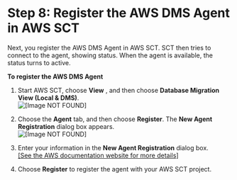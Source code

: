 # Step 8: Register the AWS DMS Agent in AWS SCT<a name="CHAP_LargeDBs.SBS.register-dms-agent-in-sct"></a>

Next, you register the AWS DMS Agent in AWS SCT\. SCT then tries to connect to the agent, showing status\. When the agent is available, the status turns to active\.

**To register the AWS DMS Agent**

1. Start AWS SCT, choose **View** , and then choose **Database Migration View \(Local & DMS\)**\.  
![\[Image NOT FOUND\]](http://docs.aws.amazon.com/dms/latest/userguide/images/snowball-register-dms-agent.png)

1. Choose the **Agent** tab, and then choose **Register**\. The **New Agent Registration** dialog box appears\.  
![\[Image NOT FOUND\]](http://docs.aws.amazon.com/dms/latest/userguide/images/snowball-newagentregistration.png)

1. Enter your information in the **New Agent Registration** dialog box\.    
[\[See the AWS documentation website for more details\]](http://docs.aws.amazon.com/dms/latest/userguide/CHAP_LargeDBs.SBS.register-dms-agent-in-sct.html)

1. Choose **Register** to register the agent with your AWS SCT project\.